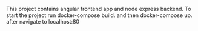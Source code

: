 This project contains angular frontend app and node express backend.
To start the project run docker-compose build. and then docker-compose up. after navigate to localhost:80
